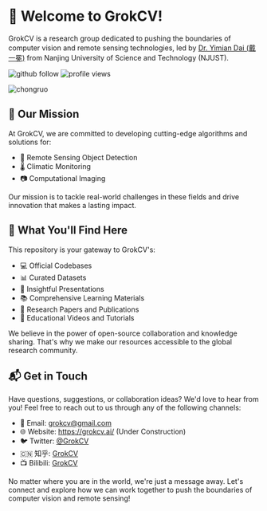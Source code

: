 # 🌟 Welcome to GrokCV!

GrokCV is a research group dedicated to pushing the boundaries of computer vision and remote sensing technologies, led by [Dr. Yimian Dai (戴一冕)](https://yimian.grokcv.ai/) from Nanjing University of Science and Technology (NJUST).

<p align="left"> 
  <img src="https://img.shields.io/github/followers/GrokCV?label=Followers" alt="github follow" />
  <img src="https://komarev.com/ghpvc/?username=GrokCV" alt="profile views" /> 
</p>

<p align="left"> <img src="https://github-readme-stats.vercel.app/api?username=GrokCV&show_icons=true&include_all_commits=true&count_private=true" alt="chongruo" /> </p>

## 🎯 Our Mission

At GrokCV, we are committed to developing cutting-edge algorithms and solutions for:

- 📡 Remote Sensing Object Detection
- 🌡️ Climatic Monitoring
- 📷 Computational Imaging

Our mission is to tackle real-world challenges in these fields and drive innovation that makes a lasting impact.

## 🌈 What You'll Find Here

This repository is your gateway to GrokCV's:

- 💻 Official Codebases
- 📊 Curated Datasets
- 🎨 Insightful Presentations
- 📚 Comprehensive Learning Materials
- 📝 Research Papers and Publications
- 🎥 Educational Videos and Tutorials

We believe in the power of open-source collaboration and knowledge sharing. That's why we make our resources accessible to the global research community.

## 📬 Get in Touch

Have questions, suggestions, or collaboration ideas? We'd love to hear from you! Feel free to reach out to us through any of the following channels:

- 📧 Email: <grokcv@gmail.com>
- 🌐 Website: <https://grokcv.ai/> (Under Construction)
- 🐦 Twitter: [@GrokCV](https://twitter.com/GrokCV)
- 🇨🇳 知乎: [GrokCV](https://www.zhihu.com/people/grokcv)
- 📺 Bilibili: [GrokCV](https://space.bilibili.com/833564)

No matter where you are in the world, we're just a message away. Let's connect and explore how we can work together to push the boundaries of computer vision and remote sensing!

<!--
**GrokCV is a research subgroup led by  from Nanjing University of Science and Technology (NJUST), under the guidance of  from NJUST and the vice-advisement of  from Nankai University.**

🌈 This repo holds GrokCV's **officia codes**, **released datasets**, and **public learning materials**.  


**Here are some ideas to get you started:**

🙋‍♀️ A short introduction - what is your organization all about?
🌈 Contribution guidelines - how can the community get involved?
👩‍💻 Useful resources - where can the community find your docs? Is there anything else the community should know?
🍿 Fun facts - what does your team eat for breakfast?
🧙 Remember, you can do mighty things with the power of [Markdown](https://docs.github.com/github/writing-on-github/getting-started-with-writing-and-formatting-on-github/basic-writing-and-formatting-syntax)
-->
